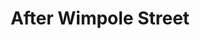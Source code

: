 ---
title: After Wimpole Street
year: 1940
opening_date: 1940-07-30
closing_date: 1940-08-02
layout: productions
image:
image_caption:
image_credit:
playbill:
category:
details:
  Theatre: Theatre Jacksonville
  Venue: Little Theatre
cast:
  Robert Browning: Edward J. Crowley
  Leopold: Elmo Lehman
  Rupert Hausman: John Temple Gilmer
  Lily Wilson: Kitty Barnett
  Elizabeth Barret Browning: Martha Livesay
  Madame Ilka: Mathielda Funke
  Fanny Kemble: Patty Frederick
  Alessandro Righi: Pol Delgado
  Herself: Slush
  Mrs. Whitney Tillinghaste: Virginia Matthews
crew:
  Director: Edward J. Crowley
  Assistant to Director: Elsie Behner
  Props: Elsie Behner
  Wardrobe Mistress: Emma Horn
  Stage Manager: Walter Edwards
  Make-up: Harriet Allyn
  Crew Assistant:
  - Elma Jean Hendren
  - Elmo Lehman
  - John Temple Gilmer
  - Mary Courtney
  - Robert Krell  
understudies:
orchestra:
external_links:
---